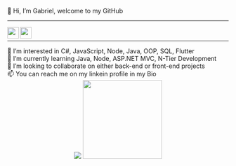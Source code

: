 👋 Hi, I’m Gabriel, welcome to my GitHub

<hr />
  <a href="mailto:aquino.coding@gmail.com">
    <img align="left" width="26px" src="http://cdn.jsdelivr.net/npm/simple-icons@v3/icons/gmail.svg" />
  </a>
  &nbsp;
    <a href="https://www.linkedin.com/in/gabrielaquinojr/">
    <img align="left" width="26px" src="https://cdn.jsdelivr.net/npm/simple-icons@3.13.0/icons/linkedin.svg" />
  </a>
 <br/>
<hr />
👀 I’m interested in C#, JavaScript, Node, Java, OOP, SQL, Flutter<br/>
🌱 I’m currently learning Java, Node, ASP.NET MVC, N-Tier Development<br/>
💞️ I’m looking to collaborate on either back-end or front-end projects<br/>
📫 You can reach me on my linkein profile in my Bio<br/>
<div align="center">
        <a href="https://github.com/gabriel-aquino-jr"></a>
        <img src="https://github-readme-stats.vercel.app/api?username=gabriel-aquino-jr&show_icons=true&theme=gradient&include_all_commits=true&count-private=true" >
        <img src="https://github-readme-stats.vercel.app/api/top-langs/?
        username=gabriel-aquino-jr&layout=compact&langs_count=7&&theme=gradient" height="180em">
</div> 
 

<!---
gabriel-aquino-jr/gabriel-aquino-jr is a ✨ special ✨ repository because its `README.md` (this file) appears on your GitHub profile.
You can click the Preview link to take a look at your changes.
--->
